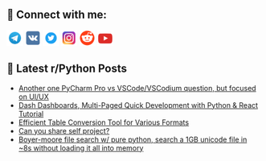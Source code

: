 ## 🔎 Connect with me:
[<img src="https://github.com/bullbesh/bullbesh/blob/main/images/Telegram.png" width="32" height="32" />](https://t.me/bullbesh)
[<img src="https://github.com/bullbesh/bullbesh/blob/main/images/VK.png" width="32" height="32" />](https://vk.com/bullbesh)
[<img src="https://github.com/bullbesh/bullbesh/blob/main/images/Twitter.png" width="32" height="32" />](https://twitter.com/bullbesh1)
[<img src="https://github.com/bullbesh/bullbesh/blob/main/images/Instagram.png" width="32" height="32" />](https://www.instagram.com/bullbesh)
[<img src="https://github.com/bullbesh/bullbesh/blob/main/images/Reddit.png" width="32" height="32" />](https://www.reddit.com/user/bullbesh)
[<img src="https://github.com/bullbesh/bullbesh/blob/main/images/YouTube.png" width="32" height="32" />](https://www.youtube.com/channel/UCtfjRs6uzgq5mfm8S06WTcg)

## 📕 Latest r/Python Posts
<!-- BLOG-POST-LIST:START -->
- [Another one PyCharm Pro vs VSCode/VSCodium question, but focused on UI/UX](https://www.reddit.com/r/Python/comments/zo6h13/another_one_pycharm_pro_vs_vscodevscodium/)
- [Dash Dashboards, Multi-Paged Quick Development with Python &amp; React Tutorial](https://www.reddit.com/r/Python/comments/zo4ctd/dash_dashboards_multipaged_quick_development_with/)
- [Efficient Table Conversion Tool for Various Formats](https://www.reddit.com/r/Python/comments/zo30dn/efficient_table_conversion_tool_for_various/)
- [Can you share self project?](https://www.reddit.com/r/Python/comments/zo28e7/can_you_share_self_project/)
- [Boyer-moore file search w/ pure python, search a 1GB unicode file in ~8s without loading it all into memory](https://www.reddit.com/r/Python/comments/znyweu/boyermoore_file_search_w_pure_python_search_a_1gb/)
<!-- BLOG-POST-LIST:END -->
